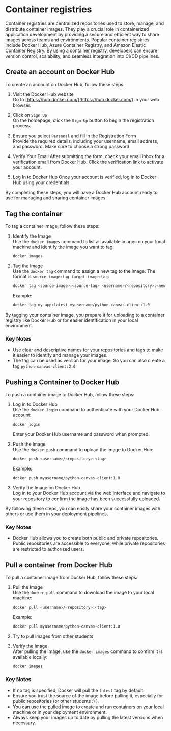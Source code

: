# Container registries

Container registries are centralized repositories used to store, manage, and distribute container images. They play a crucial role in containerized application development by providing a secure and efficient way to share images across teams and environments. Popular container registries include Docker Hub, Azure Container Registry, and Amazon Elastic Container Registry. By using a container registry, developers can ensure version control, scalability, and seamless integration into CI/CD pipelines.

## Create an account on Docker Hub

To create an account on Docker Hub, follow these steps:

1. Visit the Docker Hub website  
    Go to [https://hub.docker.com/](https://hub.docker.com/) in your web browser.

2. Click on `Sign Up`  
    On the homepage, click the `Sign Up` button to begin the registration process.

3. Ensure you select `Personal` and fill in the Registration Form  
    Provide the required details, including your username, email address, and password. Make sure to choose a strong password.

4. Verify Your Email
    After submitting the form, check your email inbox for a verification email from Docker Hub. Click the verification link to activate your account.

5. Log In to Docker Hub
    Once your account is verified, log in to Docker Hub using your credentials.

By completing these steps, you will have a Docker Hub account ready to use for managing and sharing container images.



## Tag the container
To tag a container image, follow these steps:

1. Identify the Image  
    Use the `docker images` command to list all available images on your local machine and identify the image you want to tag:
    ```bash
    docker images
    ```

2. Tag the Image  
    Use the `docker tag` command to assign a new tag to the image. The format is `source-image:tag target-image:tag`:
    ```bash
    docker tag <source-image>:<source-tag> <username>/<repository>:<new-tag>
    ```
    Example:
    ```bash
    docker tag my-app:latest myusername/python-canvas-client:1.0
    ```

By tagging your container image, you prepare it for uploading to a container registry like Docker Hub or for easier identification in your local environment.

### Key Notes

- Use clear and descriptive names for your repositories and tags to make it easier to identify and manage your images.
- The tag can be used as version for your image. So you can also create a tag `python-canvas-client:2.0`


## Pushing a Container to Docker Hub

To push a container image to Docker Hub, follow these steps:

1. Log in to Docker Hub  
    Use the `docker login` command to authenticate with your Docker Hub account:
    ```bash
    docker login
    ```
    Enter your Docker Hub username and password when prompted.

2. Push the Image  
    Use the `docker push` command to upload the image to Docker Hub:
    ```bash
    docker push <username>/<repository>:<tag>
    ```
    Example:
    ```bash
    docker push myusername/python-canvas-client:1.0
    ```

3. Verify the Image on Docker Hub  
    Log in to your Docker Hub account via the web interface and navigate to your repository to confirm the image has been successfully uploaded.

By following these steps, you can easily share your container images with others or use them in your deployment pipelines.

### Key Notes

- Docker Hub allows you to create both public and private repositories. Public repositories are accessible to everyone, while private repositories are restricted to authorized users.

## Pull a container from Docker Hub

To pull a container image from Docker Hub, follow these steps:

1. Pull the Image  
    Use the `docker pull` command to download the image to your local machine:
    ```bash
    docker pull <username>/<repository>:<tag>
    ```
    Example:
    ```bash
    docker pull myusername/python-canvas-client:1.0

2. Try to pull images from other students

3. Verify the Image  
    After pulling the image, use the `docker images` command to confirm it is available locally:
    ```bash
    docker images
    ```

### Key Notes

- If no tag is specified, Docker will pull the `latest` tag by default.
- Ensure you trust the source of the image before pulling it, especially for public repositories (or other students :) ).
- You can use the pulled image to create and run containers on your local machine or in your deployment environment.
- Always keep your images up to date by pulling the latest versions when necessary.
